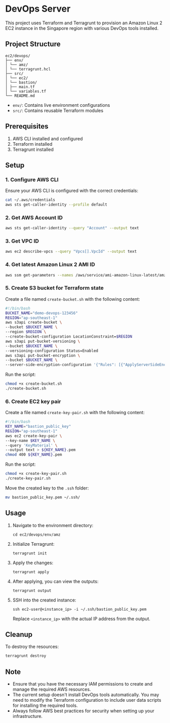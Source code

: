 # DevOps Server

This project uses Terraform and Terragrunt to provision an Amazon Linux 2 EC2 instance in the Singapore region with various DevOps tools installed.

## Project Structure

```
ec2/devops/
├── env/
│ └── amz/
│ └── terragrunt.hcl
├── src/
│ └── ec2/
│ └── bastion/
│ ├── main.tf
│ └── variables.tf
└── README.md
```

- `env/`: Contains live environment configurations
- `src/`: Contains reusable Terraform modules

## Prerequisites

1. AWS CLI installed and configured
2. Terraform installed
3. Terragrunt installed

## Setup

### 1. Configure AWS CLI

Ensure your AWS CLI is configured with the correct credentials:

```bash
cat ~/.aws/credentials
aws sts get-caller-identity --profile default
```

### 2. Get AWS Account ID

```bash
aws sts get-caller-identity --query "Account" --output text
```

### 3. Get VPC ID

```bash
aws ec2 describe-vpcs --query "Vpcs[].VpcId" --output text
```

### 4. Get latest Amazon Linux 2 AMI ID

```bash
aws ssm get-parameters --names /aws/service/ami-amazon-linux-latest/amzn2-ami-hvm-x86_64-gp2 --region ap-southeast-1 --query "Parameters[0].Value" --output text
```
### 5. Create S3 bucket for Terraform state

Create a file named `create-bucket.sh` with the following content:

```bash
#!/bin/bash
BUCKET_NAME="demo-devops-123456"
REGION="ap-southeast-1"
aws s3api create-bucket \
--bucket $BUCKET_NAME \
--region $REGION \
--create-bucket-configuration LocationConstraint=$REGION
aws s3api put-bucket-versioning \
--bucket $BUCKET_NAME \
--versioning-configuration Status=Enabled
aws s3api put-bucket-encryption \
--bucket $BUCKET_NAME \
--server-side-encryption-configuration '{"Rules": [{"ApplyServerSideEncryptionByDefault": {"SSEAlgorithm": "AES256"}}]}'
```

Run the script:

```bash
chmod +x create-bucket.sh
./create-bucket.sh
```

### 6. Create EC2 key pair

Create a file named `create-key-pair.sh` with the following content:


```bash
#!/bin/bash
KEY_NAME="bastion_public_key"
REGION="ap-southeast-1"
aws ec2 create-key-pair \
--key-name $KEY_NAME \
--query 'KeyMaterial' \
--output text > ${KEY_NAME}.pem
chmod 400 ${KEY_NAME}.pem
```

Run the script:
```bash
chmod +x create-key-pair.sh
./create-key-pair.sh
```
Move the created key to the `.ssh` folder:

```bash
mv bastion_public_key.pem ~/.ssh/
```

## Usage

1. Navigate to the environment directory:
   ```
   cd ec2/devops/env/amz
   ```

2. Initialize Terragrunt:
   ```
   terragrunt init
   ```

3. Apply the changes:
   ```
   terragrunt apply
   ```

4. After applying, you can view the outputs:
   ```
   terragrunt output
   ```

5. SSH into the created instance:
   ```
   ssh ec2-user@<instance_ip> -i ~/.ssh/bastion_public_key.pem
   ```

   Replace `<instance_ip>` with the actual IP address from the output.

## Cleanup

To destroy the resources:

```bash
terragrunt destroy
```

## Note

- Ensure that you have the necessary IAM permissions to create and manage the required AWS resources.
- The current setup doesn't install DevOps tools automatically. You may need to modify the Terraform configuration to include user data scripts for installing the required tools.
- Always follow AWS best practices for security when setting up your infrastructure.




